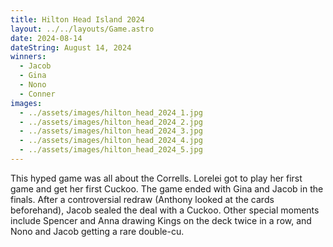 ```yaml
---
title: Hilton Head Island 2024
layout: ../../layouts/Game.astro
date: 2024-08-14
dateString: August 14, 2024
winners:
  - Jacob
  - Gina
  - Nono
  - Conner
images:
  - ../assets/images/hilton_head_2024_1.jpg
  - ../assets/images/hilton_head_2024_2.jpg
  - ../assets/images/hilton_head_2024_3.jpg
  - ../assets/images/hilton_head_2024_4.jpg
  - ../assets/images/hilton_head_2024_5.jpg
---
```


This hyped game was all about the Corrells. Lorelei got to play her first game and get her first Cuckoo. The game ended with Gina and Jacob in the finals. After a controversial redraw (Anthony looked at the cards beforehand), Jacob sealed the deal with a Cuckoo. Other special moments include Spencer and Anna drawing Kings on the deck twice in a row, and Nono and Jacob getting a rare double-cu.
